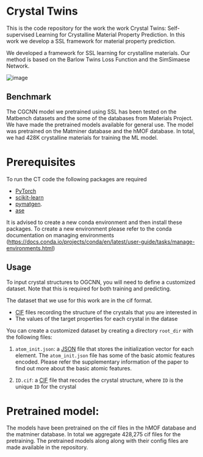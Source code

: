 # Crystal Twins 
This is the code repository for the work the work Crystal Twins: Self-supervised Learning for Crystalline Material Property Prediction. In this work we develop a SSL framework for material property prediction.

We developed a framework for SSL learning for crystalline materials. Our method is based on the Barlow Twins Loss Function and the SimSimaese Network. 

![image](https://user-images.githubusercontent.com/43094762/200387436-79b62495-dcbe-4465-b071-6e999bc66c45.png)

## Benchmark
The CGCNN model we pretrained using SSL has been tested on the Matbench datasets and the some of the databases from Materials Project. We have made the pretrained models available for general use. The model was pretrained on the Matminer database and the hMOF database. In total, we had 428K crystalline materials for training the ML model.

# Prerequisites
To run the CT code the following packages are required
- [PyTorch](http://pytorch.org)
- [scikit-learn](http://scikit-learn.org/stable/)
- [pymatgen](http://pymatgen.org). 
- [ase](https://wiki.fysik.dtu.dk/ase/)

It is advised to create a new conda environment and then install these packages. To create a new environment please refer to the conda documentation on managing environments (https://docs.conda.io/projects/conda/en/latest/user-guide/tasks/manage-environments.html)

## Usage

To input crystal structures to OGCNN, you will need to define a customized dataset. Note that this is required for both training and predicting. 

The dataset that we use for this work are in the cif format. 

- [CIF](https://en.wikipedia.org/wiki/Crystallographic_Information_File) files recording the structure of the crystals that you are interested in
- The values of the target properties for each crystal in the datase

You can create a customized dataset by creating a directory `root_dir` with the following files: 
<!-- 
1. `id_prop.csv`: a [CSV](https://en.wikipedia.org/wiki/Comma-separated_values) file with two columns. The first column recodes a unique `ID` for each crystal, and the second column recodes the value of target property. If you want to predict material properties with `predict.py`, you can put any number in the second column. (The second column is still needed.)
 -->
1. `atom_init.json`: a [JSON](https://en.wikipedia.org/wiki/JSON) file that stores the initialization vector for each element. The `atom_init.json` file has some of the basic atomic features encoded. Please refer the supplementary information of the paper to find out more about the basic atomic features.

2. `ID.cif`: a [CIF](https://en.wikipedia.org/wiki/Crystallographic_Information_File) file that recodes the crystal structure, where `ID` is the unique `ID` for the crystal

# Pretrained model:
The models have been pretrained on the cif files in the hMOF database and the matminer database. In total we aggregate 428,275 cif files for the pretraining. The pretrained models along along with their config files are made available in the repository.

